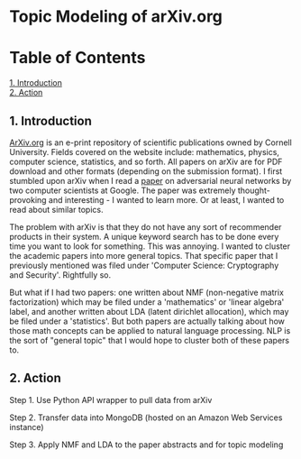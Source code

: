 # Topic Modeling of arXiv.org


# Table of Contents

[1. Introduction](#section-a)  
[2. Action](#section-b)  


## <a name="section-a"></a>1.  Introduction

[ArXiv.org](https://www.arxiv.org) is an e-print repository of scientific publications owned by Cornell University. Fields 
covered on the website include: mathematics, physics, computer science, statistics, and so forth. All papers on arXiv 
are for PDF download and other formats (depending on the submission format). I first stumbled upon arXiv when I read a
 [paper](https://arxiv.org/abs/1610.06918) on adversarial neural networks by two computer scientists at Google. The 
 paper was extremely thought-provoking and interesting - I wanted to learn more. Or at least, I wanted to read about 
 similar topics.
 
 The problem with arXiv is that they do not have any sort of recommender products in their system. A unique keyword search
 has to be done every time you want to look for something. This was annoying. I wanted to cluster the academic papers
 into more general topics. That specific paper that I previously mentioned was filed under 'Computer Science: 
 Cryptography and Security'. Rightfully so.
 
 But what if I had two papers: one written about NMF (non-negative matrix factorization) which may be filed under
 a 'mathematics' or 'linear algebra' label, and another written about LDA (latent dirichlet allocation), which may be 
 filed under a 'statistics'. But both papers are actually talking about how those math concepts can be applied to natural 
 language processing. NLP is the sort of "general topic" that I would hope to cluster both of these papers to.
 
 
 
## <a name="section-a"></a>2. Action

Step 1. Use Python API wrapper to pull data from arXiv

Step 2. Transfer data into MongoDB (hosted on an Amazon Web Services instance)

Step 3. Apply NMF and LDA to the paper abstracts and for topic modeling